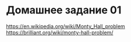 # Домашнее задание 01

https://en.wikipedia.org/wiki/Monty_Hall_problem
https://brilliant.org/wiki/monty-hall-problem/
